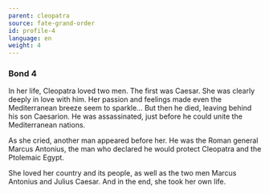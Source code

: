 ```yaml
---
parent: cleopatra
source: fate-grand-order
id: profile-4
language: en
weight: 4
---
```


### Bond 4

In her life, Cleopatra loved two men.
The first was Caesar. She was clearly deeply in love with him. Her passion and feelings made even the Mediterranean breeze seem to sparkle…
But then he died, leaving behind his son Caesarion. 
He was assassinated, just before he could unite the Mediterranean nations.

As she cried, another man appeared before her. He was the Roman general Marcus Antonius, the man who declared he would protect Cleopatra and the Ptolemaic Egypt.

She loved her country and its people, as well as the two men Marcus Antonius and Julius Caesar. And in the end, she took her own life.
